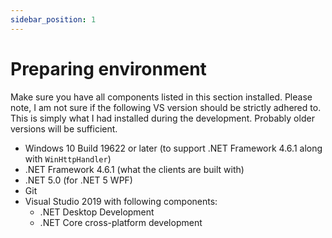 ```yaml
---
sidebar_position: 1
---
```


# Preparing environment

Make sure you have all components listed in this section installed. Please note, I am not sure if the following VS version should be strictly adhered to. This is simply what I had installed during the development. Probably older versions will be sufficient.

- Windows 10 Build 19622 or later (to support .NET Framework 4.6.1 along with `WinHttpHandler`)
- .NET Framework 4.6.1 (what the clients are built with)
- .NET 5.0 (for .NET 5 WPF)
- Git
- Visual Studio 2019 with following components:
    - .NET Desktop Development
    - .NET Core cross-platform development